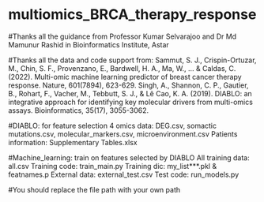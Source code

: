 # multiomics_BRCA_therapy_response
#Thanks all the guidance from Professor Kumar Selvarajoo and Dr Md Mamunur Rashid in Bioinformatics Institute, Astar

#Thanks all the data and code support from:
Sammut, S. J., Crispin-Ortuzar, M., Chin, S. F., Provenzano, E., Bardwell, H. A., Ma, W., ... & Caldas, C. (2022). Multi-omic machine learning predictor of breast cancer therapy response. Nature, 601(7894), 623-629.
Singh, A., Shannon, C. P., Gautier, B., Rohart, F., Vacher, M., Tebbutt, S. J., & Lê Cao, K. A. (2019). DIABLO: an integrative approach for identifying key molecular drivers from multi-omics assays. Bioinformatics, 35(17), 3055-3062.

#DIABLO: for feature selection
4 omics data: DEG.csv, somactic mutations.csv, molecular_markers.csv, microenvironment.csv
Patients information: Supplementary Tables.xlsx

#Machine_learning: train on features selected by DIABLO
All training data: all.csv
Training code: train_main.py
Training dic: my_list***.pkl & featnames.p
External data: external_test.csv
Test code: run_models.py

#You should replace the file path with your own path

